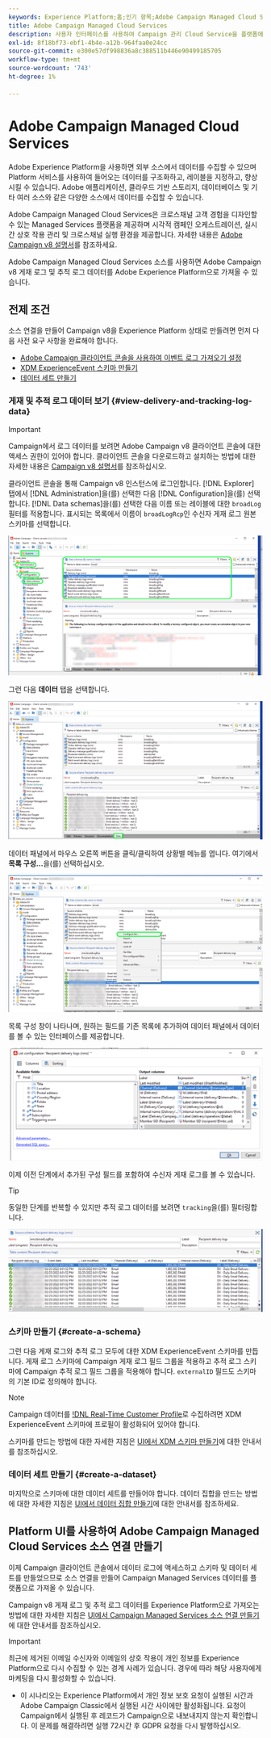 ```yaml
---
keywords: Experience Platform;홈;인기 항목;Adobe Campaign Managed Cloud Services;캠페인;캠페인 관리 서비스
title: Adobe Campaign Managed Cloud Services
description: 사용자 인터페이스를 사용하여 Campaign 관리 Cloud Service을 플랫폼에 연결하는 방법을 알아봅니다
exl-id: 8f18bf73-ebf1-4b4e-a12b-964faa0e24cc
source-git-commit: e300e57df998836a8c388511b446e90499185705
workflow-type: tm+mt
source-wordcount: '743'
ht-degree: 1%

---
```


# Adobe Campaign Managed Cloud Services

Adobe Experience Platform을 사용하면 외부 소스에서 데이터를 수집할 수 있으며 Platform 서비스를 사용하여 들어오는 데이터를 구조화하고, 레이블을 지정하고, 향상시킬 수 있습니다. Adobe 애플리케이션, 클라우드 기반 스토리지, 데이터베이스 및 기타 여러 소스와 같은 다양한 소스에서 데이터를 수집할 수 있습니다.

Adobe Campaign Managed Cloud Services은 크로스채널 고객 경험을 디자인할 수 있는 Managed Services 플랫폼을 제공하며 시각적 캠페인 오케스트레이션, 실시간 상호 작용 관리 및 크로스채널 실행 환경을 제공합니다. 자세한 내용은 [Adobe Campaign v8 설명서](https://experienceleague.adobe.com/docs/campaign/campaign-v8/campaign-home.html?lang=ko-KR)를 참조하세요.

Adobe Campaign Managed Cloud Services 소스를 사용하면 Adobe Campaign v8 게재 로그 및 추적 로그 데이터를 Adobe Experience Platform으로 가져올 수 있습니다.

## 전제 조건

소스 연결을 만들어 Campaign v8을 Experience Platform 상태로 만들려면 먼저 다음 사전 요구 사항을 완료해야 합니다.

* [Adobe Campaign 클라이언트 콘솔을 사용하여 이벤트 로그 가져오기 설정](#view-delivery-and-tracking-log-data)
* [XDM ExperienceEvent 스키마 만들기](#create-a-schema)
* [데이터 세트 만들기](#create-a-dataset)

### 게재 및 추적 로그 데이터 보기 {#view-delivery-and-tracking-log-data}

>[!IMPORTANT]
>
>Campaign에서 로그 데이터를 보려면 Adobe Campaign v8 클라이언트 콘솔에 대한 액세스 권한이 있어야 합니다. 클라이언트 콘솔을 다운로드하고 설치하는 방법에 대한 자세한 내용은 [Campaign v8 설명서](https://experienceleague.adobe.com/docs/campaign/campaign-v8/deploy/connect.html)를 참조하십시오.

클라이언트 콘솔을 통해 Campaign v8 인스턴스에 로그인합니다. [!DNL Explorer] 탭에서 [!DNL Administration]을(를) 선택한 다음 [!DNL Configuration]을(를) 선택합니다. [!DNL Data schemas]을(를) 선택한 다음 이름 또는 레이블에 대한 `broadLog` 필터를 적용합니다. 표시되는 목록에서 이름이 `broadLogRcp`인 수신자 게재 로그 원본 스키마를 선택합니다.

![탐색기 탭이 선택된 Adobe Campaign v8 클라이언트 콘솔, 관리, 구성 및 데이터 스키마 노드 확장 및 필터링 설정이 &quot;broad&quot;로 설정되어 있습니다.](./images/campaign/explorer.png)

그런 다음 **데이터** 탭을 선택합니다.

![데이터 탭이 선택된 Adobe Campaign v8 클라이언트 콘솔입니다.](./images/campaign/data.png)

데이터 패널에서 마우스 오른쪽 버튼을 클릭/클릭하여 상황별 메뉴를 엽니다. 여기에서 **목록 구성...**&#x200B;을(를) 선택하십시오.

![상황에 맞는 메뉴가 열려 있고 목록 구성 옵션이 선택된 Adobe Campaign v8 클라이언트 콘솔입니다.](./images/campaign/configure.png)

목록 구성 창이 나타나며, 원하는 필드를 기존 목록에 추가하여 데이터 패널에서 데이터를 볼 수 있는 인터페이스를 제공합니다.

![보기용으로 추가할 수 있는 수신자 게재 로그의 구성 목록입니다.](./images/campaign/list-configuration.png)

이제 이전 단계에서 추가된 구성 필드를 포함하여 수신자 게재 로그를 볼 수 있습니다.

>[!TIP]
>
>동일한 단계를 반복할 수 있지만 추적 로그 데이터를 보려면 `tracking`을(를) 필터링합니다.

![받는 사람 게재 로그가 마지막으로 수정한 이름, 게재 채널, 내부 게재 이름 및 레이블에 대한 정보와 함께 표시됩니다.](./images/campaign/recipient-delivery-logs.png)

### 스키마 만들기 {#create-a-schema}

그런 다음 게재 로그와 추적 로그 모두에 대한 XDM ExperienceEvent 스키마를 만듭니다. 게재 로그 스키마에 Campaign 게재 로그 필드 그룹을 적용하고 추적 로그 스키마에 Campaign 추적 로그 필드 그룹을 적용해야 합니다. `externalID` 필드도 스키마의 기본 ID로 정의해야 합니다.

>[!NOTE]
>
>Campaign 데이터를 [!DNL Real-Time Customer Profile](으)로 수집하려면 XDM ExperienceEvent 스키마에 프로필이 활성화되어 있어야 합니다.

스키마를 만드는 방법에 대한 자세한 지침은 [UI에서 XDM 스키마 만들기](../../../xdm/tutorials/create-schema-ui.md)에 대한 안내서를 참조하십시오.

### 데이터 세트 만들기 {#create-a-dataset}

마지막으로 스키마에 대한 데이터 세트를 만들어야 합니다. 데이터 집합을 만드는 방법에 대한 자세한 지침은 [UI에서 데이터 집합 만들기](../../../catalog/datasets/user-guide.md)에 대한 안내서를 참조하세요.

## Platform UI를 사용하여 Adobe Campaign Managed Cloud Services 소스 연결 만들기

이제 Campaign 클라이언트 콘솔에서 데이터 로그에 액세스하고 스키마 및 데이터 세트를 만들었으므로 소스 연결을 만들어 Campaign Managed Services 데이터를 플랫폼으로 가져올 수 있습니다.

Campaign v8 게재 로그 및 추적 로그 데이터를 Experience Platform으로 가져오는 방법에 대한 자세한 지침은 [UI에서 Campaign Managed Services 소스 연결 만들기](../../tutorials/ui/create/adobe-applications/campaign.md)에 대한 안내서를 참조하십시오.

>[!IMPORTANT]
>
>최근에 제거된 이메일 수신자와 이메일의 상호 작용이 개인 정보를 Experience Platform으로 다시 수집할 수 있는 경계 사례가 있습니다. 경우에 따라 해당 사용자에게 마케팅을 다시 활성화할 수 있습니다.
>
>* 이 시나리오는 Experience Platform에서 개인 정보 보호 요청이 실행된 시간과 Adobe Campaign Classic에서 실행된 시간 사이에만 활성화됩니다. 요청이 Campaign에서 실행된 후 레코드가 Campaign으로 내보내지지 않는지 확인합니다. 이 문제를 해결하려면 실행 72시간 후 GDPR 요청을 다시 발행하십시오.